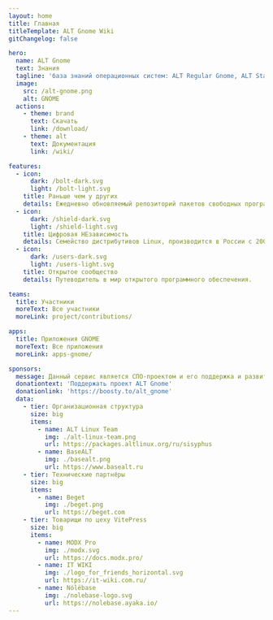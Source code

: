 ```yaml
---
layout: home
title: Главная
titleTemplate: ALT Gnome Wiki
gitChangelog: false

hero:
  name: ALT Gnome
  text: Знания
  tagline: 'база знаний операционных систем: ALT Regular Gnome, ALT Starterkit Gnome и Альт Рабочая станция'
  image:
    src: /alt-gnome.png
    alt: GNOME
  actions:
    - theme: brand
      text: Скачать
      link: /download/
    - theme: alt
      text: Документация
      link: /wiki/

features:
  - icon:
      dark: /bolt-dark.svg
      light: /bolt-light.svg
    title: Раньше чем у других
    details: Ежедневно обновляемый репозиторий пакетов свободных программ Sisyphus
  - icon:
      dark: /shield-dark.svg
      light: /shield-light.svg
    title: Цифровая НЕзависимость
    details: Семейство дистрибутивов Linux, производится в России с 2000 года.
  - icon:
      dark: /users-dark.svg
      light: /users-light.svg
    title: Открытое сообщество
    details: Путеводитель в мир открытого программного обеспечения.

teams:
  title: Участники
  moreText: Все участники
  moreLink: project/contributions/

apps:
  title: Приложения GNOME
  moreText: Все приложения
  moreLink: apps-gnome/

sponsors:
  message: Данный сервис является СПО-проектом и его поддержка и развитие зависит только от нашей совместной активности.
  donationtext: 'Поддержать проект ALT Gnome'
  donationlink: 'https://boosty.to/alt_gnome'
  data:
    - tier: Организационная структура
      size: big
      items:
        - name: ALT Linux Team
          img: ./alt-linux-team.png
          url: https://packages.altlinux.org/ru/sisyphus
        - name: BaseALT
          img: ./basealt.png
          url: https://www.basealt.ru
    - tier: Технические партнёры
      size: big
      items:
        - name: Beget
          img: ./beget.png
          url: https://beget.com
    - tier: Товарищи по цеху VitePress
      size: big
      items:
        - name: MODX Pro
          img: ./modx.svg
          url: https://docs.modx.pro/
        - name: IT WIKI
          img: ./logo_for_friends_horizontal.svg
          url: https://it-wiki.com.ru/
        - name: Nólëbase
          img: ./nolebase-logo.svg
          url: https://nolebase.ayaka.io/
---
```

